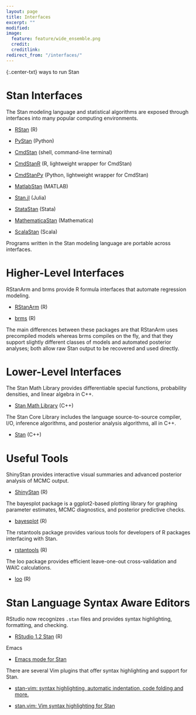 ```yaml
---
layout: page
title: Interfaces
excerpt: ""
modified:
image:
  feature: feature/wide_ensemble.png
  credit:
  creditlink:
redirect_from: "/interfaces/"
---
```


{:.center-txt}
ways to run Stan

# Stan Interfaces

The Stan modeling language and statistical algorithms are exposed
through interfaces into many popular computing environments.

* [RStan](rstan.html) <span class="note">(R)</span>

* [PyStan](pystan.html)
  <span class="note">(Python)</span>
  
* [CmdStan](cmdstan.html)
  <span class="note">(shell, command-line terminal)</span>

* [CmdStanR](https://mc-stan.org/cmdstanr)
  <span class="note">(R, lightweight wrapper for CmdStan)</span>

* [CmdStanPy](https://cmdstanpy.readthedocs.io/en/latest/getting_started.html)
  <span class="note">(Python, lightweight wrapper for CmdStan)</span>

* [MatlabStan](matlab-stan.html)
  <span class="note">(MATLAB)</span>

* [Stan.jl](julia-stan.html)
  <span class="note">(Julia)</span>

* [StataStan](stata-stan.html)
  <span class="note">(Stata)</span>

* [MathematicaStan](mathematica-stan.html)
  <span class="note">(Mathematica)</span>

* [ScalaStan](https://github.com/cibotech/ScalaStan)
  <span class="note">(Scala)</span>

Programs written in the Stan modeling language are portable
across interfaces.

# Higher-Level Interfaces

RStanArm and brms provide R formula interfaces that automate
regression modeling.

* [RStanArm](/users/interfaces/rstanarm.html)
<span class="note">(R)</span>

* [brms](/users/interfaces/brms.html)
<span class="note">(R)</span>

The main differences between these packages are that RStanArm uses
precompiled models whereas brms compiles on the fly, and that they
support slightly different classes of models and automated posterior
analyses; both allow raw Stan output to be recovered and used
directly.

# Lower-Level Interfaces

The Stan Math Library provides differentiable special functions,
probability densities, and linear algebra in C++.

* <p>
  <a href="/users/interfaces/math.html">Stan Math Library</a>
  <span class="note">(C++)</span>
  </p>

The Stan Core Library includes the language source-to-source compiler,
I/O, inference algorithms, and posterior analysis algorithms, all in C++.

* <p><a href="/users/interfaces/stan.html">Stan</a>
  <span class="note">(C++)</span>
  </p>

# Useful Tools

ShinyStan provides interactive visual summaries and advanced posterior
analysis of MCMC output.

* <p>
  <a href="/users/interfaces/shinystan.html">ShinyStan</a>
  <span class="note">(R)</span>
  </p>

The bayesplot package is a ggplot2-based plotting library for graphing
parameter estimates, MCMC diagnostics, and posterior predictive checks.

* <p>
  <a href="/users/interfaces/bayesplot.html">bayesplot</a>
  <span class="note">(R)</span>
  </p>

The rstantools package provides various tools for developers of R packages
interfacing with Stan.

* <p>
  <a href="/users/interfaces/rstantools.html">rstantools</a>
  <span class="note">(R)</span>
  </p>

The loo package provides efficient leave-one-out cross-validation and WAIC calculations.

* <p>
  <a href="/users/interfaces/loo.html">loo</a>
  <span class="note">(R)</span>
  </p>

# Stan Language Syntax Aware Editors

RStudio now recognizes `.stan` files and provides syntax highlighting,
formatting, and checking.

* <p>
  <a href="https://resources.rstudio.com/rstudio-blog/rstudio-1-2-preview-stan">RStudio 1.2 Stan</a>
  <span class="note">(R)</span>
  </p>

Emacs

* <p>
  <a href="https://github.com/stan-dev/stan-mode">Emacs mode for Stan</a>
  </p>

There are several Vim plugins that offer syntax highlighting and support for
Stan.

* <p>
  <a href="https://github.com/eigenfoo/stan-vim">stan-vim: syntax highlighting, automatic indentation, code folding and more.</a>
  </p>
* <p>
  <a href="https://github.com/maverickg/stan.vim">stan.vim: Vim syntax highlighting for Stan</a>
  </p>

